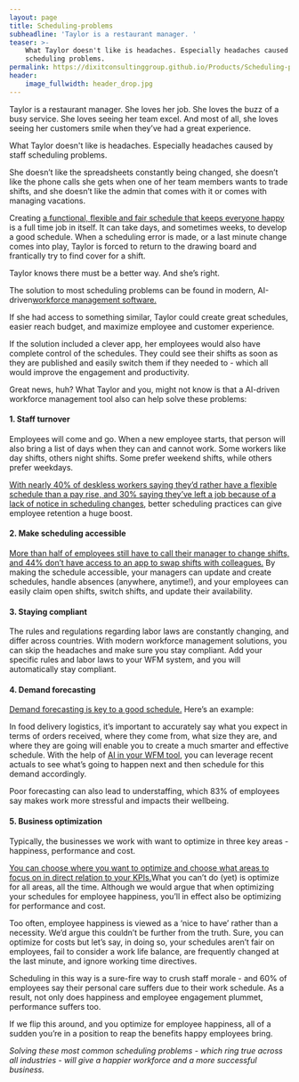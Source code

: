 ```yaml
---
layout: page
title: Scheduling-problems
subheadline: 'Taylor is a restaurant manager. '
teaser: >-
    What Taylor doesn't like is headaches. Especially headaches caused by staff
    scheduling problems.
permalink: https://dixitconsultinggroup.github.io/Products/Scheduling-problems
header:
    image_fullwidth: header_drop.jpg
---
```

Taylor is a restaurant manager. She loves her job. She loves the buzz of a busy service. She loves seeing her team excel. And most of all, she loves seeing her customers smile when they’ve had a great experience.

What Taylor doesn't like is headaches. Especially headaches caused by staff scheduling problems.

She doesn’t like the spreadsheets constantly being changed, she doesn’t like the phone calls she gets when one of her team members wants to trade shifts, and she doesn’t like the admin that comes with it or comes with managing vacations.

Creating [a functional, flexible and fair schedule that keeps everyone happy](https://www.quinyx.com/product/scheduling) is a full time job in itself. It can take days, and sometimes weeks, to develop a good schedule. When a scheduling error is made, or a last minute change comes into play, Taylor is forced to return to the drawing board and frantically try to find cover for a shift.

Taylor knows there must be a better way. And she’s right.

The solution to most scheduling problems can be found in modern, AI-driven[workforce management software.](https://www.quinyx.com/product)

If she had access to something similar, Taylor could create great schedules, easier reach budget, and maximize employee and customer experience.

If the solution included a clever app, her employees would also have complete control of the schedules. They could see their shifts as soon as they are published and easily switch them if they needed to - which all would improve the engagement and productivity.

Great news, huh? What Taylor and you, might not know is that a AI-driven workforce management tool also can help solve these problems:

#### **1\. Staff turnover**

Employees will come and go. When a new employee starts, that person will also bring a list of days when they can and cannot work. Some workers like day shifts, others night shifts. Some prefer weekend shifts, while others prefer weekdays.

[With nearly 40% of deskless workers saying they’d rather have a flexible schedule than a pay rise, and 30% saying they’ve left a job because of a lack of notice in scheduling changes](https://www.quinyx.com/blog/state-of-the-deskless-workforce-2021-key-findings-where-to-take-action), better scheduling practices can give employee retention a huge boost.

#### **2\. Make scheduling accessible**

[More than half of employees still have to call their manager to change shifts, and 44% don’t have access to an app to swap shifts with colleagues.](https://www.quinyx.com/deskless-workforce) By making the schedule accessible, your managers can update and create schedules, handle absences (anywhere, anytime\!), and your employees can easily claim open shifts, switch shifts, and update their availability.

#### **3\. Staying compliant**

The rules and regulations regarding labor laws are constantly changing, and differ across countries. With modern workforce management solutions, you can skip the headaches and make sure you stay compliant. Add your specific rules and labor laws to your WFM system, and you will automatically stay compliant.

#### **4\. Demand forecasting**

[Demand forecasting is key to a good schedule.](https://www.quinyx.com/workforce-management/demand-forecasting) Here’s an example:

In food delivery logistics, it’s important to accurately say what you expect in terms of orders received, where they come from, what size they are, and where they are going will enable you to create a much smarter and effective schedule. With the help of [AI in your WFM tool](https://www.quinyx.com/blog/5-ways-ai-will-shape-the-future-of-wfm), you can leverage recent actuals to see what’s going to happen next and then schedule for this demand accordingly.

Poor forecasting can also lead to understaffing, which 83% of employees say makes work more stressful and impacts their wellbeing.

#### **5\. Business optimization**

Typically, the businesses we work with want to optimize in three key areas - happiness, performance and cost.

[You can choose where you want to optimize and choose what areas to focus on in direct relation to your KPIs.](https://www.quinyx.com/blog/business-optimization)What you can’t do (yet) is optimize for all areas, all the time. Although we would argue that when optimizing your schedules for employee happiness, you’ll in effect also be optimizing for performance and cost.

Too often, employee happiness is viewed as a ‘nice to have’ rather than a necessity. We’d argue this couldn’t be further from the truth. Sure, you can optimize for costs but let’s say, in doing so, your schedules aren’t fair on employees, fail to consider a work life balance, are frequently changed at the last minute, and ignore working time directives.

Scheduling in this way is a sure-fire way to crush staff morale - and 60% of employees say their personal care suffers due to their work schedule. As a result, not only does happiness and employee engagement plummet, performance suffers too.

If we flip this around, and you optimize for employee happiness, all of a sudden you’re in a position to reap the benefits happy employees bring.

*Solving these most common scheduling problems - which ring true across all industries - will give a happier workforce and a more successful business.*